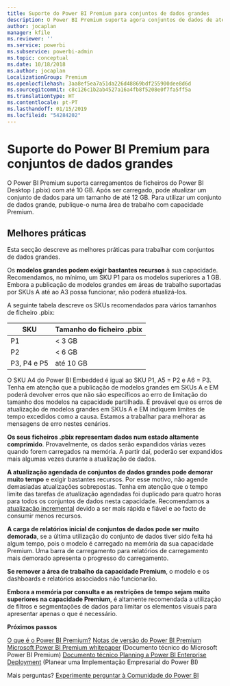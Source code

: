 ```yaml
---
title: Suporte do Power BI Premium para conjuntos de dados grandes
description: O Power BI Premium suporta agora conjuntos de dados de até 10 GB.
author: jocaplan
manager: kfile
ms.reviewer: ''
ms.service: powerbi
ms.subservice: powerbi-admin
ms.topic: conceptual
ms.date: 10/18/2018
ms.author: jocaplan
LocalizationGroup: Premium
ms.openlocfilehash: 3aa8ef5ea7a51da226d48869bdf255900dee8d6d
ms.sourcegitcommit: c8c126c1b2ab4527a16a4fb8f5208e0f7fa5ff5a
ms.translationtype: HT
ms.contentlocale: pt-PT
ms.lasthandoff: 01/15/2019
ms.locfileid: "54284202"
---
```

# <a name="power-bi-premium-support-for-large-datasets"></a>Suporte do Power BI Premium para conjuntos de dados grandes

O Power BI Premium suporta carregamentos de ficheiros do Power BI Desktop (.pbix) com até 10 GB. Após ser carregado, pode atualizar um conjunto de dados para um tamanho de até 12 GB. Para utilizar um conjunto de dados grande, publique-o numa área de trabalho com capacidade Premium.
 
## <a name="best-practices"></a>Melhores práticas

Esta secção descreve as melhores práticas para trabalhar com conjuntos de dados grandes.

Os **modelos grandes podem exigir bastantes recursos** à sua capacidade. Recomendamos, no mínimo, um SKU P1 para os modelos superiores a 1 GB. Embora a publicação de modelos grandes em áreas de trabalho suportadas por SKUs A até ao A3 possa funcionar, não poderá atualizá-los.

A seguinte tabela descreve os SKUs recomendados para vários tamanhos de ficheiro .pbix:

   |SKU  |Tamanho do ficheiro .pbix   |
   |---------|---------|
   |P1    | < 3 GB        |
   |P2    | < 6 GB        |
   |P3, P4 e P5    | até 10 GB   |

O SKU A4 do Power BI Embedded é igual ao SKU P1, A5 = P2 e A6 = P3. Tenha em atenção que a publicação de modelos grandes em SKUs A e EM poderá devolver erros que não são específicos ao erro de limitação do tamanho dos modelos na capacidade partilhada. É provável que os erros de atualização de modelos grandes em SKUs A e EM indiquem limites de tempo excedidos como a causa. Estamos a trabalhar para melhorar as mensagens de erro nestes cenários.

**Os seus ficheiros .pbix representam dados num estado altamente comprimido**. Provavelmente, os dados serão expandidos várias vezes quando forem carregados na memória. A partir daí, poderão ser expandidos mais algumas vezes durante a atualização de dados.

**A atualização agendada de conjuntos de dados grandes pode demorar muito tempo** e exigir bastantes recursos. Por esse motivo, não agende demasiadas atualizações sobrepostas. Tenha em atenção que o tempo limite das tarefas de atualização agendadas foi duplicado para quatro horas para todos os conjuntos de dados nesta capacidade. Recomendamos a [atualização incremental](service-premium-incremental-refresh.md) devido a ser mais rápida e fiável e ao facto de consumir menos recursos.

**A carga de relatórios inicial de conjuntos de dados pode ser muito demorada**, se a última utilização do conjunto de dados tiver sido feita há algum tempo, pois o modelo é carregado na memória da sua capacidade Premium. Uma barra de carregamento para relatórios de carregamento mais demorado apresenta o progresso do carregamento.

**Se remover a área de trabalho da capacidade Premium**, o modelo e os dashboards e relatórios associados não funcionarão.

**Embora a memória por consulta e as restrições de tempo sejam muito superiores na capacidade Premium**, é altamente recomendada a utilização de filtros e segmentações de dados para limitar os elementos visuais para apresentar apenas o que é necessário.

**Próximos passos**

[O que é o Power BI Premium?](service-premium.md)
[Notas de versão do Power BI Premium](service-premium-release-notes.md)
[Microsoft Power BI Premium whitepaper](https://aka.ms/pbipremiumwhitepaper)
 (Documento técnico do Microsoft Power BI Premium) [Documento técnico Planning a Power BI Enterprise Deployment](https://aka.ms/pbienterprisedeploy) (Planear uma Implementação Empresarial do Power BI)

Mais perguntas? [Experimente perguntar à Comunidade do Power BI](https://community.powerbi.com/)
